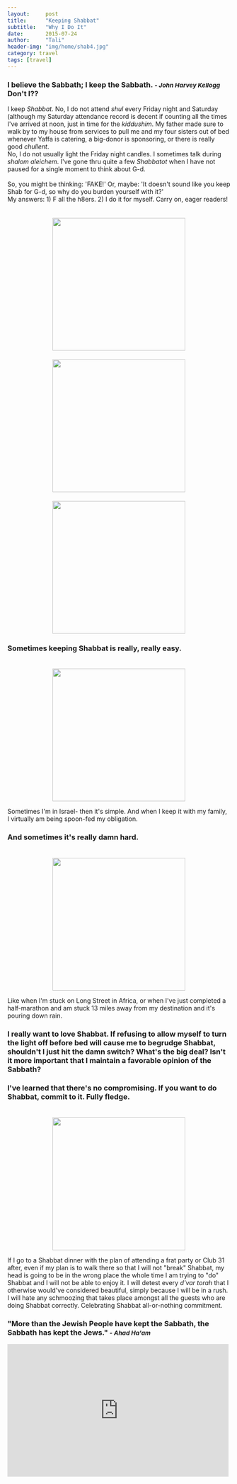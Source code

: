 ```yaml
---
layout:     post
title:      "Keeping Shabbat"
subtitle:   "Why I Do It"
date:       2015-07-24
author:     "Tali"
header-img: "img/home/shab4.jpg"
category: travel
tags: [travel]
---
```


<h3>I believe the Sabbath; I keep the Sabbath. <i><small> - John Harvey Kellogg</small></i><br>Don't I??</h3>

<p>I keep <i>Shabbat</i>. No, I do not attend <i>shul</i> every Friday night and Saturday (although my Saturday attendance record is decent if counting all the times I've arrived at noon, just in time for the <i>kiddushim</i>. My father made sure to walk by to my house from services to pull me and my four sisters out of bed whenever Yaffa is catering, a big-donor is sponsoring, or there is really good <i>chullent</i>.
<br>
No, I do not usually light the Friday night candles. I sometimes talk during <i>shalom aleichem</i>. I've gone thru quite a few <i>Shabbatot</i> when I have not paused for a single moment to think about G-d.
<br><br>
So, you might be thinking: 'FAKE!'
Or, maybe: 'It doesn't sound like you keep Shab for G-d, so why do you burden yourself with it?'
<br>
My answers: 1) F all the h8ers. 2) I do it for myself. Carry on, eager readers!
<center><img src="{{site.url}}/img/home/shab1.jpg" height="300px" width="300px" style="padding-top:20px" /></center>
<center><img src="{{site.url}}/img/home/shab3.jpg" height="300px" width="300px" style="padding-top:20px" /></center>
<center><img src="{{site.url}}/img/home/shab4.jpg" height="300px" width="300px" style="padding-top:20px" /></center>
<h3>Sometimes keeping Shabbat is really, really easy.</h3>
<center><img src="{{site.url}}/img/home/shab6.jpg" height="300px" width="300px" style="padding-top:20px" /></center>
<p>Sometimes I'm in Israel- then it's simple. And when I keep it with my family, I virtually am being spoon-fed my obligation.</p>
<h3>And sometimes it's really damn hard.</h3>
<center><img src="{{site.url}}/img/hooters.jpg" height="300px" width="300px" style="padding-top:20px" /></center>
<p>Like when I'm stuck on Long Street in Africa, or when I've just completed a half-marathon and am stuck 13 miles away from my destination and it's pouring down rain.</p>
<h3>I really want to love Shabbat. If refusing to allow myself to turn the light off before bed will cause me to begrudge Shabbat, shouldn't I just hit the damn switch? What's the big deal? Isn't it more important that I maintain a favorable opinion of the Sabbath?</h3>
<h3>I've learned that there's no compromising. If you want to do Shabbat, commit to it. Fully fledge.</h3>
<center><img src="{{site.url}}/img/home/shab2.jpg" height="300px" width="300px" style="padding-top:20px" /></center>
<p>If I go to a Shabbat dinner with the plan of attending a frat party or Club 31 after, even if my plan is to walk there so that I will not "break" Shabbat, my head is going to be in the wrong place the whole time I am trying to "do" Shabbat and I will not be able to enjoy it. I will detest every <i>d'var torah</i> that I otherwise would've considered beautiful, simply because I will be in a rush. I will hate any schmoozing that takes place amongst all the guests who are doing Shabbat correctly. Celebrating Shabbat all-or-nothing commitment.</p>

<h3> "More than the Jewish People have kept the Sabbath, the Sabbath has kept the Jews." <i><small> - Ahad Ha'am</small></i></h3>
<iframe width="500" height="300" src="https://www.youtube.com/embed/-52MWBzal2c" frameborder="0" allowfullscreen></iframe>
